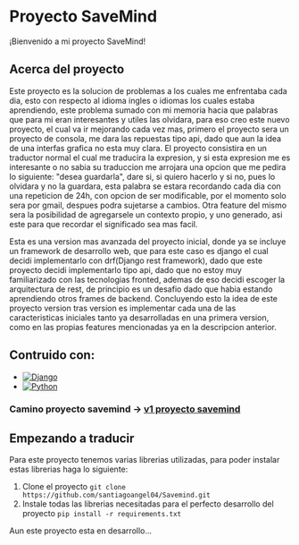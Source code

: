 # Proyecto SaveMind
¡Bienvenido a mi proyecto SaveMind!
## Acerca del proyecto
Este proyecto es la solucion de problemas a los cuales me enfrentaba cada dia,
esto con respecto al idioma ingles o idiomas los cuales estaba aprendiendo, este problema sumado con mi memoria hacia que palabras que para mi eran interesantes y utiles las olvidara, para eso creo este nuevo proyecto, el cual va ir mejorando cada vez mas, primero el proyecto sera un proyecto de consola, me dara las repuestas tipo api, dado que aun la idea de una interfas grafica no esta muy clara. El proyecto consistira en un traductor normal el cual me traducira la expresion, y si esta expresion me es interesante o no sabia su traduccion me arrojara una opcion que me pedira lo siguiente: "desea guardarla", dare si, si quiero hacerlo y si no, pues lo olvidara y no la guardara, esta palabra se estara recordando cada dia con una repeticion de 24h, con opcion de ser modificable, por el momento solo sera por gmail, despues podra sujetarse a cambios. Otra feature del mismo sera la posibilidad de agregarsele un contexto propio, y uno generado, asi este para que recordar el significado sea mas facil.

Esta es una version mas avanzada del proyecto inicial, donde ya se incluye un framework de desarrollo web, que para este caso es django
el cual decidi implementarlo con drf(Django rest framework), dado que este proyecto decidi implementarlo tipo api, dado que no estoy muy familiarizado con las tecnologias fronted, ademas de eso decidi escoger la arquitectura de rest, de principio es un desafio dado que habia estando aprendiendo otros frames de backend.
Concluyendo esto la idea de este proyecto version tras version es implementar cada una de las caracteristicas iniciales tanto ya desarrolladas en una primera version, como en las propias features mencionadas ya en la descripcion anterior.
## Contruido con:
- [![Django][Django-logo]][Django-url]
- [![Python][Python-logo]][Python-url]

[Django-logo]: https://img.shields.io/badge/Django-092E20?style=for-the-badge&logo=django&logoColor=white
[Python-logo]: https://img.shields.io/badge/Python-3670A0?style=for-the-badge&logo=python&logoColor=ffdd54

[Django-url]: https://www.djangoproject.com/
[Python-url]: https://www.python.org/

### **Camino proyecto savemind ->** [v1 proyecto savemind](https://github.com/santiagoangel04/Savemind/blob/main/README.md)

## Empezando a traducir
Para este proyecto tenemos varias librerias utilizadas, para poder instalar estas librerias haga lo siguiente:
1. Clone el proyecto
`git clone https://github.com/santiagoangel04/Savemind.git`
2. Instale todas las librerias necesitadas para el perfecto desarrollo del proyecto
`pip install -r requirements.txt`

Aun este proyecto esta en desarrollo...
